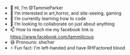 - 👋 Hi, I’m @TammieParker
- 👀 I’m interested in art,horror, and site-seeing, gaming
- 🌱 I’m currently learning how to code
- 💞️ I’m looking to collaborate on just about anything
- 📫 How to reach me my facebook link is https://www.facebook.com/tammilicous
- 😄 Pronouns: she/her
- ⚡ Fun fact: I'm left-handed and have RHFactored blood

<!---
TammieParker/TammieParker is a ✨ special ✨ repository because its `README.md` (this file) appears on your GitHub profile.
You can click the Preview link to take a look at your changes.
--->
